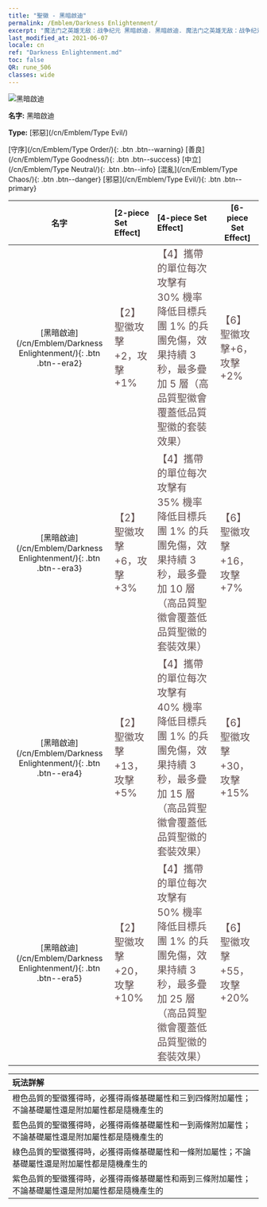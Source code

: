 ```yaml
---
title: "聖徽 - 黑暗啟迪"
permalink: /Emblem/Darkness Enlightenment/
excerpt: "魔法门之英雄无敌：战争纪元 黑暗啟迪. 黑暗啟迪. 魔法门之英雄无敌：战争纪元 聖徽 黑暗啟迪. 魔法门之英雄无敌：战争纪元 邪惡 黑暗啟迪"
last_modified_at: 2021-06-07
locale: cn
ref: "Darkness Enlightenment.md"
toc: false
QR: rune_506
classes: wide
---
```


  ![黑暗啟迪](/images/r/rune_icon_506.png)

 **名字:** 黑暗啟迪

 **Type:** [邪惡](/cn/Emblem/Type Evil/)

  [守序](/cn/Emblem/Type Order/){: .btn .btn--warning}   [善良](/cn/Emblem/Type Goodness/){: .btn .btn--success}   [中立](/cn/Emblem/Type Neutral/){: .btn .btn--info}   [混亂](/cn/Emblem/Type Chaos/){: .btn .btn--danger}   [邪惡](/cn/Emblem/Type Evil/){: .btn .btn--primary} 

  |  名字    | [2-piece Set Effect] | [4-piece Set Effect] | [6-piece Set Effect]  | 
  |:-----------------------:|:-------------------|:-----------------|----------------| 
  | [黑暗啟迪](/cn/Emblem/Darkness Enlightenment/){: .btn .btn--era2} | <span style="color: #645252;font-size:20px">【2】聖徽攻擊 +2，攻擊 +1%</span> | <span style="color: #645252;font-size:20px">【4】攜帶的單位每次攻擊有 30% 機率降低目標兵團 1% 的兵團免傷，效果持續 3 秒，最多疊加 5 層（高品質聖徽會覆蓋低品質聖徽的套裝效果）</span> | <span style="color: #645252;font-size:20px">【6】聖徽攻擊+6，攻擊+2%</span> | 
  | [黑暗啟迪](/cn/Emblem/Darkness Enlightenment/){: .btn .btn--era3} | <span style="color: #645252;font-size:20px">【2】聖徽攻擊 +6，攻擊 +3%</span> | <span style="color: #645252;font-size:20px">【4】攜帶的單位每次攻擊有 35% 機率降低目標兵團 1% 的兵團免傷，效果持續 3 秒，最多疊加 10 層（高品質聖徽會覆蓋低品質聖徽的套裝效果）</span> | <span style="color: #645252;font-size:20px">【6】聖徽攻擊+16，攻擊+7%</span> | 
  | [黑暗啟迪](/cn/Emblem/Darkness Enlightenment/){: .btn .btn--era4} | <span style="color: #645252;font-size:20px">【2】聖徽攻擊 +13，攻擊 +5%</span> | <span style="color: #645252;font-size:20px">【4】攜帶的單位每次攻擊有 40% 機率降低目標兵團 1% 的兵團免傷，效果持續 3 秒，最多疊加 15 層（高品質聖徽會覆蓋低品質聖徽的套裝效果）</span> | <span style="color: #645252;font-size:20px">【6】聖徽攻擊+30，攻擊+15%</span> | 
  | [黑暗啟迪](/cn/Emblem/Darkness Enlightenment/){: .btn .btn--era5} | <span style="color: #645252;font-size:20px">【2】聖徽攻擊 +20，攻擊 +10%</span> | <span style="color: #645252;font-size:20px">【4】攜帶的單位每次攻擊有 50% 機率降低目標兵團 1% 的兵團免傷，效果持續 3 秒，最多疊加 25 層（高品質聖徽會覆蓋低品質聖徽的套裝效果）</span> | <span style="color: #645252;font-size:20px">【6】聖徽攻擊+55，攻擊+20%</span> | 

  |         玩法詳解            | 
  |:-------------------------------|
  | 橙色品質的聖徽獲得時，必獲得兩條基礎屬性和三到四條附加屬性；不論基礎屬性還是附加屬性都是隨機產生的 |
  | 藍色品質的聖徽獲得時，必獲得兩條基礎屬性和一到兩條附加屬性；不論基礎屬性還是附加屬性都是隨機產生的 |
  | 綠色品質的聖徽獲得時，必獲得兩條基礎屬性和一條附加屬性；不論基礎屬性還是附加屬性都是隨機產生的 |
  | 紫色品質的聖徽獲得時，必獲得兩條基礎屬性和兩到三條附加屬性；不論基礎屬性還是附加屬性都是隨機產生的 |

